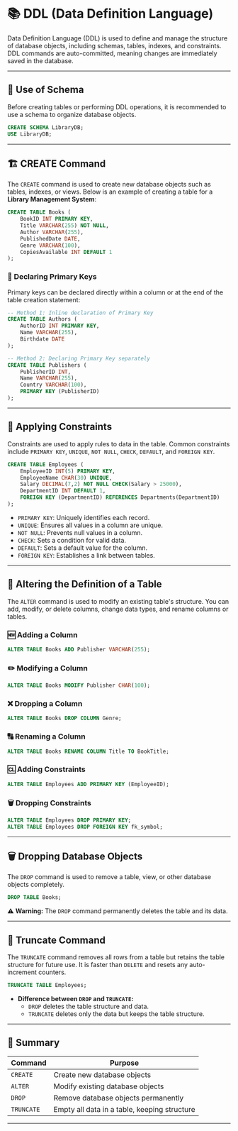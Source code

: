 # 📚 DDL (Data Definition Language)

Data Definition Language (DDL) is used to define and manage the structure of database objects, including schemas, tables, indexes, and constraints. DDL commands are auto-committed, meaning changes are immediately saved in the database.

---

## 📂 Use of Schema

Before creating tables or performing DDL operations, it is recommended to use a schema to organize database objects.

```sql
CREATE SCHEMA LibraryDB;
USE LibraryDB;
```

---

## 🏗️ CREATE Command

The `CREATE` command is used to create new database objects such as tables, indexes, or views. Below is an example of creating a table for a **Library Management System**:

```sql
CREATE TABLE Books (
    BookID INT PRIMARY KEY,
    Title VARCHAR(255) NOT NULL,
    Author VARCHAR(255),
    PublishedDate DATE,
    Genre VARCHAR(100),
    CopiesAvailable INT DEFAULT 1
);
```

### 🎯 Declaring Primary Keys

Primary keys can be declared directly within a column or at the end of the table creation statement:

```sql
-- Method 1: Inline declaration of Primary Key
CREATE TABLE Authors (
    AuthorID INT PRIMARY KEY,
    Name VARCHAR(255),
    Birthdate DATE
);

-- Method 2: Declaring Primary Key separately
CREATE TABLE Publishers (
    PublisherID INT,
    Name VARCHAR(255),
    Country VARCHAR(100),
    PRIMARY KEY (PublisherID)
);
```

---

## 🔐 Applying Constraints

Constraints are used to apply rules to data in the table. Common constraints include `PRIMARY KEY`, `UNIQUE`, `NOT NULL`, `CHECK`, `DEFAULT`, and `FOREIGN KEY`.

```sql
CREATE TABLE Employees (
    EmployeeID INT(5) PRIMARY KEY,
    EmployeeName CHAR(30) UNIQUE,
    Salary DECIMAL(7,2) NOT NULL CHECK(Salary > 25000),
    DepartmentID INT DEFAULT 1,
    FOREIGN KEY (DepartmentID) REFERENCES Departments(DepartmentID)
);
```

- `PRIMARY KEY`: Uniquely identifies each record.
- `UNIQUE`: Ensures all values in a column are unique.
- `NOT NULL`: Prevents null values in a column.
- `CHECK`: Sets a condition for valid data.
- `DEFAULT`: Sets a default value for the column.
- `FOREIGN KEY`: Establishes a link between tables.

---

## 🔄 Altering the Definition of a Table

The `ALTER` command is used to modify an existing table's structure. You can add, modify, or delete columns, change data types, and rename columns or tables.

### 🆕 Adding a Column

```sql
ALTER TABLE Books ADD Publisher VARCHAR(255);
```

### ✏️ Modifying a Column

```sql
ALTER TABLE Books MODIFY Publisher CHAR(100);
```

### ❌ Dropping a Column

```sql
ALTER TABLE Books DROP COLUMN Genre;
```

### 🔠 Renaming a Column

```sql
ALTER TABLE Books RENAME COLUMN Title TO BookTitle;
```

### 🆑 Adding Constraints

```sql
ALTER TABLE Employees ADD PRIMARY KEY (EmployeeID);
```

### 🗑️ Dropping Constraints

```sql
ALTER TABLE Employees DROP PRIMARY KEY;
ALTER TABLE Employees DROP FOREIGN KEY fk_symbol;
```

---

## 🗑️ Dropping Database Objects

The `DROP` command is used to remove a table, view, or other database objects completely.

```sql
DROP TABLE Books;
```

⚠️ **Warning:** The `DROP` command permanently deletes the table and its data.

---

## 🚮 Truncate Command

The `TRUNCATE` command removes all rows from a table but retains the table structure for future use. It is faster than `DELETE` and resets any auto-increment counters.

```sql
TRUNCATE TABLE Employees;
```

- **Difference between `DROP` and `TRUNCATE`:**
  - `DROP` deletes the table structure and data.
  - `TRUNCATE` deletes only the data but keeps the table structure.

---

## 📑 Summary

| Command       | Purpose                                    |
|---------------|--------------------------------------------|
| `CREATE`     | Create new database objects                 |
| `ALTER`      | Modify existing database objects            |
| `DROP`       | Remove database objects permanently         |
| `TRUNCATE`   | Empty all data in a table, keeping structure |

---
